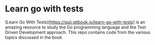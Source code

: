 # Learn go with tests

(Learn Go With Tests)[https://quii.gitbook.io/learn-go-with-tests] is an amazing resource to study the Go programming language and the Test Driven Development approach. This repo contains code from the various topics discussed in the book

